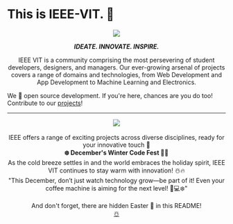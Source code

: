 
# This is IEEE-VIT. 🚀

<p align="center">
  <img src="https://github.com/IEEE-VIT/.github/blob/main/profile/IEEE%20Space.png">
</p>

<p align="center">
  <b><i>IDEATE. INNOVATE. INSPIRE.</i></b>
</p>

<p align="center">
  IEEE VIT is a community comprising the most persevering of student developers, designers, and managers. Our ever-growing arsenal of projects covers a range of domains and technologies, from Web Development and App Development to Machine Learning and Electronics. 

</p>
<p align="center">

  We 💙 open source development. If you're here, chances are you do too! Contribute to our <a href="https://github.com/orgs/IEEE-VIT/repositories">projects</a>!
</p>

-----------------------------------------------------------------
<div align="center">
  <img src="https://github.com/jhwach/.github/blob/main/profile/ieeemem.jpg">
  <br><br>IEEE offers a range of exciting projects across diverse disciplines, ready for your innovative touch 🥳
</div>

<div align="center">
  <b>❄️ December's Winter Code Fest 🎄🚀</b>
</div>

<div align="center">
  As the cold breeze settles in and the world embraces the holiday spirit, IEEE VIT continues to stay warm with innovation! ☃️🔥
  <br>"This December, don’t just watch technology grow—be part of it! Even your coffee machine is aiming for the next level! 🚀💻❄️"
</div>

<div align="center">
  <br>And don't forget, there are hidden Easter 🥚 in this README!
</div>

<div align="center">
  <a href="https://www.youtube.com/watch?v=KBYSpR8N6pc" target="_blank">☃️</a>
</div>
